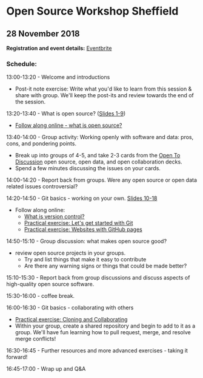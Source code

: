 # Open Source Workshop Sheffield

## 28 November 2018

**Registration and event details:** [Eventbrite](https://www.eventbrite.co.uk/e/introduction-to-open-source-tickets-51296881353 )

### Schedule: 

13:00-13:20 - Welcome and introductions
   - Post-it note exercise: Write what you'd like to learn from this session & share with group. We'll keep the post-its and review towards the end of the session. 

13:20-13:40 - What is open source? ([Slides 1-9](https://docs.google.com/presentation/d/1a2uBPu_P5LoyaGp9Q3Q0e8vp5hsUtonyWyUbzkXBdA4/edit#slide=id.p))
   - [Follow along online - what is open source?](https://open-source-for-researchers.github.io/open-source-workshop/01-what-is-open-source)

13:40-14:00 - Group activity: Working openly with software and data: pros, cons, and pondering points. 
   - Break up into groups of 4-5, and take 2-3 cards from the [Open To Discussion](https://github.com/baricks/opentodiscussion/commit/7379a27aef4b3d5ba28b6eba79f5b5f9ad549bec) open source, open data, and open collaboration decks. 
   - Spend a few minutes discussing the issues on your cards. 

14:00-14:20 - Report back from groups. Were any open source or open data related issues controversial?

14:20-14:50 - Git basics - working on your own. [Slides 10-18](https://docs.google.com/presentation/d/1a2uBPu_P5LoyaGp9Q3Q0e8vp5hsUtonyWyUbzkXBdA4/edit#slide=id.g30e60a4b80_0_7)

   - Follow along online: 
      - [What is version control?](02-what-is-version-control)
      - [Practical exercise: Let's get started with Git](practicalexercises/github/git-01-lets-get-started-with-github)
      - [Practical exercise: Websites with GitHub pages](practicalexercises/github/git-03-websites-with-github-pages)
      
14:50-15:10 - Group discussion: what makes open source good? 

   - review open source projects in your groups. 
      - Try and list things that make it easy to contribute
      - Are there any warning signs or things that could be made better? 
      
15:10-15:30 - Report back from group discussions and discuss aspects of high-quality open source software.
   
15:30-16:00 - coffee break. 

16:00-16:30 - Git basics - collaborating with others

   - [Practical exercise: Cloning and Collaborating](practicalexercises/github/git-02-cloning-and-collaborating)
   - Within your group, create a shared repository and begin to add to it as a group. We'll have fun learning how to pull request, merge, and resolve merge conflicts! 
    
16:30-16:45 - Further resources and more advanced exercises - taking it forward! 

16:45-17:00 - Wrap up and Q&A

